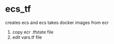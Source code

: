 # ecs_tf
creates ecs and ecs takes docker images from ecr 
1. copy ecr .tfstate file
2. edit vars.tf file
